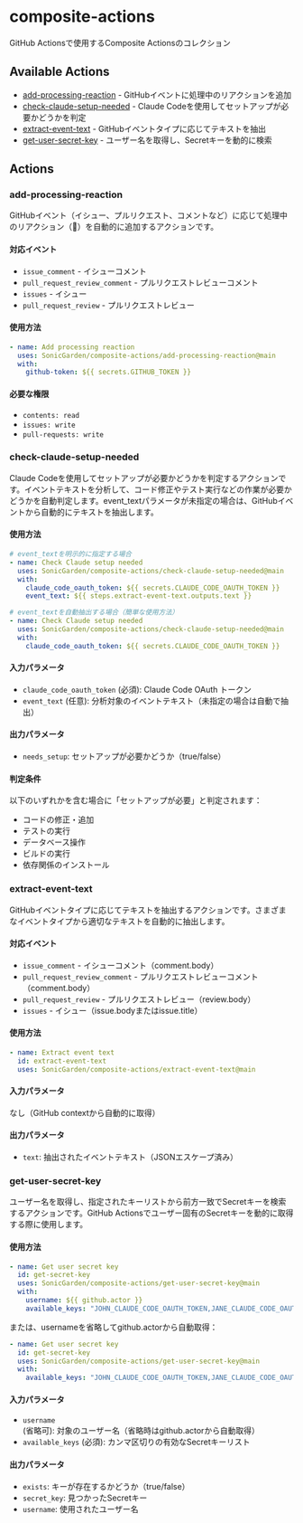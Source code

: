 # composite-actions

GitHub Actionsで使用するComposite Actionsのコレクション

## Available Actions

- [add-processing-reaction](#add-processing-reaction) - GitHubイベントに処理中のリアクションを追加
- [check-claude-setup-needed](#check-claude-setup-needed) - Claude Codeを使用してセットアップが必要かどうかを判定
- [extract-event-text](#extract-event-text) - GitHubイベントタイプに応じてテキストを抽出
- [get-user-secret-key](#get-user-secret-key) - ユーザー名を取得し、Secretキーを動的に検索

## Actions

### add-processing-reaction

GitHubイベント（イシュー、プルリクエスト、コメントなど）に応じて処理中のリアクション（👀）を自動的に追加するアクションです。

#### 対応イベント

- `issue_comment` - イシューコメント
- `pull_request_review_comment` - プルリクエストレビューコメント
- `issues` - イシュー
- `pull_request_review` - プルリクエストレビュー

#### 使用方法

```yaml
- name: Add processing reaction
  uses: SonicGarden/composite-actions/add-processing-reaction@main
  with:
    github-token: ${{ secrets.GITHUB_TOKEN }}
```

#### 必要な権限

- `contents: read`
- `issues: write`
- `pull-requests: write`

### check-claude-setup-needed

Claude Codeを使用してセットアップが必要かどうかを判定するアクションです。イベントテキストを分析して、コード修正やテスト実行などの作業が必要かどうかを自動判定します。event_textパラメータが未指定の場合は、GitHubイベントから自動的にテキストを抽出します。

#### 使用方法

```yaml
# event_textを明示的に指定する場合
- name: Check Claude setup needed
  uses: SonicGarden/composite-actions/check-claude-setup-needed@main
  with:
    claude_code_oauth_token: ${{ secrets.CLAUDE_CODE_OAUTH_TOKEN }}
    event_text: ${{ steps.extract-event-text.outputs.text }}

# event_textを自動抽出する場合（簡単な使用方法）
- name: Check Claude setup needed
  uses: SonicGarden/composite-actions/check-claude-setup-needed@main
  with:
    claude_code_oauth_token: ${{ secrets.CLAUDE_CODE_OAUTH_TOKEN }}
```

#### 入力パラメータ

- `claude_code_oauth_token` (必須): Claude Code OAuth トークン
- `event_text` (任意): 分析対象のイベントテキスト（未指定の場合は自動で抽出）

#### 出力パラメータ

- `needs_setup`: セットアップが必要かどうか（true/false）

#### 判定条件

以下のいずれかを含む場合に「セットアップが必要」と判定されます：
- コードの修正・追加
- テストの実行
- データベース操作
- ビルドの実行
- 依存関係のインストール

### extract-event-text

GitHubイベントタイプに応じてテキストを抽出するアクションです。さまざまなイベントタイプから適切なテキストを自動的に抽出します。

#### 対応イベント

- `issue_comment` - イシューコメント（comment.body）
- `pull_request_review_comment` - プルリクエストレビューコメント（comment.body）
- `pull_request_review` - プルリクエストレビュー（review.body）
- `issues` - イシュー（issue.bodyまたはissue.title）

#### 使用方法

```yaml
- name: Extract event text
  id: extract-event-text
  uses: SonicGarden/composite-actions/extract-event-text@main
```

#### 入力パラメータ

なし（GitHub contextから自動的に取得）

#### 出力パラメータ

- `text`: 抽出されたイベントテキスト（JSONエスケープ済み）

### get-user-secret-key

ユーザー名を取得し、指定されたキーリストから前方一致でSecretキーを検索するアクションです。GitHub Actionsでユーザー固有のSecretキーを動的に取得する際に使用します。

#### 使用方法

```yaml
- name: Get user secret key
  id: get-secret-key
  uses: SonicGarden/composite-actions/get-user-secret-key@main
  with:
    username: ${{ github.actor }}
    available_keys: "JOHN_CLAUDE_CODE_OAUTH_TOKEN,JANE_CLAUDE_CODE_OAUTH_TOKEN,ADMIN_CLAUDE_CODE_OAUTH_TOKEN"
```

または、usernameを省略してgithub.actorから自動取得：

```yaml
- name: Get user secret key
  id: get-secret-key
  uses: SonicGarden/composite-actions/get-user-secret-key@main
  with:
    available_keys: "JOHN_CLAUDE_CODE_OAUTH_TOKEN,JANE_CLAUDE_CODE_OAUTH_TOKEN,ADMIN_CLAUDE_CODE_OAUTH_TOKEN"
```

#### 入力パラメータ

- `username` (省略可): 対象のユーザー名（省略時はgithub.actorから自動取得）
- `available_keys` (必須): カンマ区切りの有効なSecretキーリスト

#### 出力パラメータ

- `exists`: キーが存在するかどうか（true/false）
- `secret_key`: 見つかったSecretキー
- `username`: 使用されたユーザー名
